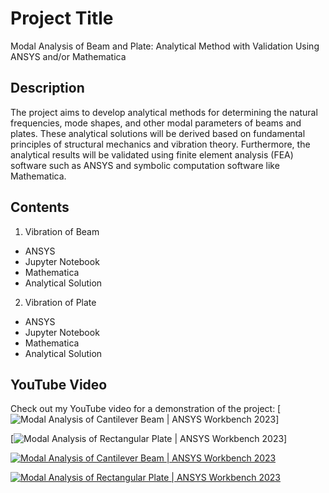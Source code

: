 # Project Title
Modal Analysis of Beam and Plate: Analytical Method with Validation Using ANSYS and/or Mathematica

## Description
The project aims to develop analytical methods for determining the natural frequencies, mode shapes, and other modal parameters of beams and plates. These analytical solutions will be derived based on fundamental principles of structural mechanics and vibration theory. Furthermore, the analytical results will be validated using finite element analysis (FEA) software such as ANSYS and symbolic computation software like Mathematica.

## Contents 
1. Vibration of Beam
  - ANSYS
  - Jupyter Notebook
  - Mathematica
  - Analytical Solution
2. Vibration of Plate
  - ANSYS
  - Jupyter Notebook
  - Mathematica
  - Analytical Solution

## YouTube Video

Check out my YouTube video for a demonstration of the project:
[![Modal Analysis of Cantilever Beam | ANSYS Workbench 2023](https://youtu.be/f_rqLNfbnDM)]

[![Modal Analysis of Rectangular Plate | ANSYS Workbench 2023](https://youtu.be/HzrzkBbOfjM)]

[![Modal Analysis of Cantilever Beam | ANSYS Workbench 2023](link-to-your-youtube-thumbnail)](https://youtu.be/f_rqLNfbnDM)

[![Modal Analysis of Rectangular Plate | ANSYS Workbench 2023](link-to-your-youtube-thumbnail)](https://youtu.be/HzrzkBbOfjM)


